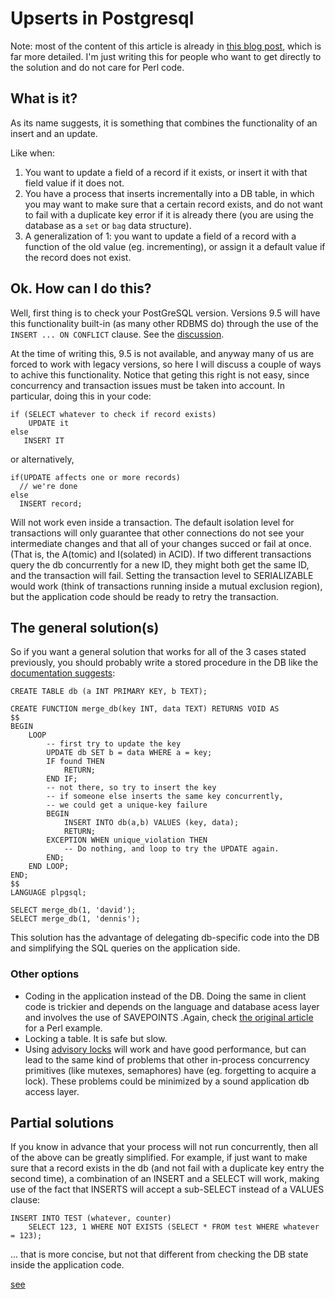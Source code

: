 
# Upserts in Postgresql
Note: most of the content of this article is already in [this blog post](http://www.depesz.com/2012/06/10/why-is-upsert-so-complicated/), which is far more detailed. I'm just writing this for people who want to get directly to the solution and do not care for Perl code.

## What is it?
As its name suggests, it is something that combines the functionality of an insert and an update.

Like when:

 1. You want to update a field of a record if it exists, or insert it with that field value if it does not.
 2. You have a process that inserts incrementally into a DB table, in which you may want to make sure that a certain record exists, and do not want to fail with a duplicate key error if it is already there (you are using the database as a `set` or `bag` data structure).
 3. A generalization of 1: you want to update a field of a record with a function of the old value (eg. incrementing), or assign it a default value if the record does not exist.

## Ok. How can I do this?

Well, first thing is to check your PostGreSQL version. Versions 9.5 will have this functionality built-in (as many other RDBMS do) through the use of the `INSERT ... ON CONFLICT` clause. See the [discussion](https://wiki.postgresql.org/wiki/UPSERT).

At the time of writing this, 9.5 is not available, and anyway many of us are forced to work with legacy versions, so here I will discuss a couple of ways to achive this functionality. Notice that geting this right is not easy, since concurrency and transaction issues must be taken into account. In particular, doing this in your code:

```
if (SELECT whatever to check if record exists)
    UPDATE it
else 
   INSERT IT
```

or alternatively,

```
if(UPDATE affects one or more records) 
  // we're done
else 
  INSERT record;
```

Will not work even inside a transaction. The default isolation level for transactions will only guarantee that other connections do not see your intermediate changes and that all of your changes succed or fail at once. (That is, the A(tomic) and I(solated) in ACID). If two different transactions query the db concurrently for a new ID, they might both get the same ID, and the transaction will fail. Setting the transaction level to SERIALIZABLE would work (think of transactions running inside a mutual exclusion region), but the application code should be ready to retry the transaction.

## The general solution(s)

So if you want a general solution that works for all of the 3 cases stated previously, you should probably write a stored procedure in the DB like the [documentation suggests](http://www.postgresql.org/docs/current/static/plpgsql-control-structures.html#PLPGSQL-UPSERT-EXAMPLE):

```
CREATE TABLE db (a INT PRIMARY KEY, b TEXT);

CREATE FUNCTION merge_db(key INT, data TEXT) RETURNS VOID AS
$$
BEGIN
    LOOP
        -- first try to update the key
        UPDATE db SET b = data WHERE a = key;
        IF found THEN
            RETURN;
        END IF;
        -- not there, so try to insert the key
        -- if someone else inserts the same key concurrently,
        -- we could get a unique-key failure
        BEGIN
            INSERT INTO db(a,b) VALUES (key, data);
            RETURN;
        EXCEPTION WHEN unique_violation THEN
            -- Do nothing, and loop to try the UPDATE again.
        END;
    END LOOP;
END;
$$
LANGUAGE plpgsql;

SELECT merge_db(1, 'david');
SELECT merge_db(1, 'dennis');
```

This solution has the advantage of delegating db-specific code into the DB and simplifying the SQL queries on the application side.

### Other options

 - Coding in the application instead of the DB. Doing the same in client code is trickier and depends on the language and database acess layer and involves the use of SAVEPOINTS .Again, check [the original article](http://www.depesz.com/2012/06/10/why-is-upsert-so-complicated/) for a Perl example.
 - Locking a table. It is safe but slow.
 - Using [advisory locks](http://www.postgresql.org/docs/current/interactive/explicit-locking.html#ADVISORY-LOCKS) will work and have good performance, but can lead to the same kind of problems that other in-process concurrency primitives (like mutexes, semaphores) have (eg. forgetting to acquire a lock). These problems could be minimized by a sound application db access layer.
 
## Partial solutions

If you know in advance that your process will not run concurrently, then all of the above can be greatly simplified. For example, if just want to make sure that a record exists in the db (and not fail with a duplicate key entry the second time), a combination of an INSERT and a SELECT will work, making use of the fact that INSERTS will accept a sub-SELECT instead of a VALUES clause:

```
INSERT INTO TEST (whatever, counter)
    SELECT 123, 1 WHERE NOT EXISTS (SELECT * FROM test WHERE whatever = 123);
```

... that is more concise, but not that different from checking the DB state inside the application code.


[see](http://www.the-art-of-web.com/sql/upsert/)


